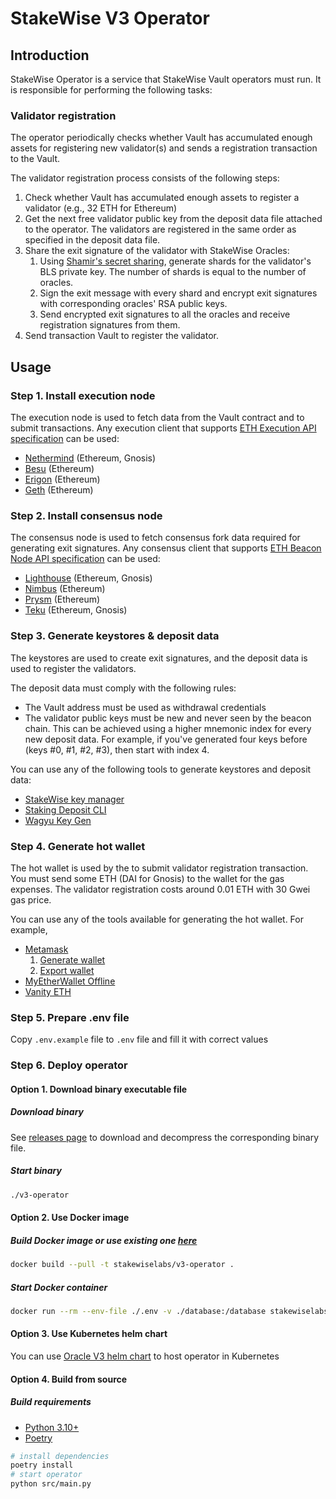 # StakeWise V3 Operator

## Introduction

StakeWise Operator is a service that StakeWise Vault operators must run. It is responsible for performing the following
tasks:

### Validator registration

The operator periodically checks whether Vault has accumulated enough assets for registering new validator(s) and sends
a registration transaction to the Vault.

The validator registration process consists of the following steps:

1. Check whether Vault has accumulated enough assets to register a validator (e.g., 32 ETH for Ethereum)
2. Get the next free validator public key from the deposit data file attached to the operator. The validators are
   registered in the same order as specified in the deposit data file.
3. Share the exit signature of the validator with StakeWise Oracles:
    1. Using [Shamir's secret sharing](https://en.wikipedia.org/wiki/Shamir%27s_secret_sharing), generate shards for the
       validator's BLS private key. The number of shards is equal to the number of oracles.
    2. Sign the exit message with every shard and encrypt exit signatures with corresponding oracles' RSA public keys.
    3. Send encrypted exit signatures to all the oracles and receive registration signatures from them.
4. Send transaction Vault to register the validator.

## Usage

### Step 1. Install execution node

The execution node is used to fetch data from the Vault contract and to submit transactions. Any execution client that
supports [ETH Execution API specification](https://ethereum.github.io/execution-apis/api-documentation/) can be used:

- [Nethermind](https://launchpad.ethereum.org/en/nethermind) (Ethereum, Gnosis)
- [Besu](https://launchpad.ethereum.org/en/besu) (Ethereum)
- [Erigon](https://launchpad.ethereum.org/en/erigon) (Ethereum)
- [Geth](https://launchpad.ethereum.org/en/geth) (Ethereum)

### Step 2. Install consensus node

The consensus node is used to fetch consensus fork data required for generating exit signatures. Any consensus client
that
supports [ETH Beacon Node API specification](https://ethereum.github.io/beacon-APIs/#/) can be used:

- [Lighthouse](https://launchpad.ethereum.org/en/lighthouse) (Ethereum, Gnosis)
- [Nimbus](https://launchpad.ethereum.org/en/nimbus) (Ethereum)
- [Prysm](https://launchpad.ethereum.org/en/prysm) (Ethereum)
- [Teku](https://launchpad.ethereum.org/en/teku) (Ethereum, Gnosis)

### Step 3. Generate keystores & deposit data

The keystores are used to create exit signatures, and the deposit data is used to register the validators.

The deposit data must comply with the following rules:

- The Vault address must be used as withdrawal credentials
- The validator public keys must be new and never seen by the beacon chain. This can be achieved using a higher mnemonic
  index for every new deposit data. For example, if you've generated four keys before (keys #0, #1, #2, #3), then start
  with index 4.

You can use any of the following tools to generate keystores and deposit data:

- [StakeWise key manager](https://github.com/stakewise/key-manager/)
- [Staking Deposit CLI](https://github.com/ethereum/staking-deposit-cli)
- [Wagyu Key Gen](https://github.com/stake-house/wagyu-key-gen)

### Step 4. Generate hot wallet

The hot wallet is used by the to submit validator registration transaction. You must send some ETH (DAI for Gnosis) to
the wallet for the gas expenses. The validator registration costs around 0.01 ETH with 30 Gwei gas price.

You can use any of the tools available for generating the hot wallet. For example,

- [Metamask](https://metamask.io/)
    1. [Generate wallet](https://metamask.zendesk.com/hc/en-us/articles/360015289452-How-to-create-an-additional-account-in-your-wallet)
    2. [Export wallet](https://metamask.zendesk.com/hc/en-us/articles/360015289632-How-to-export-an-account-s-private-key)
- [MyEtherWallet Offline](https://help.myetherwallet.com/en/articles/6512619-using-mew-offline-current-mew-version-6)
- [Vanity ETH](https://github.com/bokub/vanity-eth)

### Step 5. Prepare .env file

Copy `.env.example` file to `.env` file and fill it with correct values

### Step 6. Deploy operator

#### Option 1. Download binary executable file

##### Download binary

See [releases page](https://github.com/stakewise/v3-operator/releases) to download and decompress the corresponding
binary file.

##### Start binary

```sh
./v3-operator
```

#### Option 2. Use Docker image

##### Build Docker image or use existing one [here](https://europe-west4-docker.pkg.dev/stakewiselabs/private/v3-operator)

```sh
docker build --pull -t stakewiselabs/v3-operator .
```

##### Start Docker container

```sh
docker run --rm --env-file ./.env -v ./database:/database stakewiselabs/v3-operator
```

#### Option 3. Use Kubernetes helm chart

You can use [Oracle V3 helm chart](https://github.com/stakewise/helm-charts/tree/main/charts/v3-oracle) to host operator
in Kubernetes

#### Option 4. Build from source

##### Build requirements

- [Python 3.10+](https://www.python.org/downloads/)
- [Poetry](https://python-poetry.org/docs/)

```sh
# install dependencies
poetry install
# start operator
python src/main.py
```

